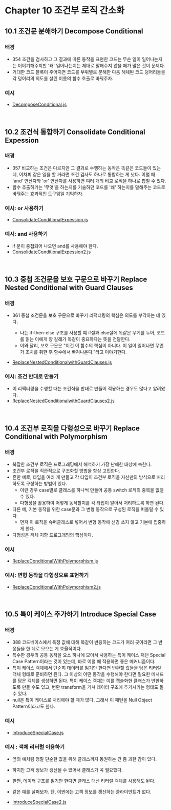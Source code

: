 # Chapter 10 조건부 로직 간소화

## 10.1 조건문 분해하기 Decompose Conditional

### 배경

-   354 조건을 검사하고 그 결과에 따른 동작을 표현한 코드는 무슨 일이 일어나는지는 이야기해주지만 '왜' 일어나는지는 제대로 말해주지 않을 때가 많은 것이 문제다.
-   거대한 코드 블록이 주어지면 코드를 부위별로 분해한 다음 해체된 코드 덩어리들을 각 덩어리의 의도를 살린 이름의 함수 호출로 바꿔주자.

### 예시

-   [DecomposeConditional.js](./src/chp10/DecomposeConditional.js)

<br>

## 10.2 조건식 통합하기 Consolidate Conditional Expession

### 배경

-   357 비교하는 조건은 다르지만 그 결과로 수행하는 동작은 똑같은 코드들이 있는데, 어차피 같은 일을 할 거라면 조건 검사도 하나로 통합하는 게 낫다. 이럴 때 'and' 연산자와 'or' 연산자를 사용하면 여러 개의 비교 로직을 하나로 합칠 수 있다.
-   함수 추출하기는 '무엇'을 하는지를 기술하던 코드를 '왜' 하는지를 말해주는 코드로 바꿔주는 효과적인 도구임일 기억하자.

### 예시: or 사용하기

-   [ConsolidateConditionalExpession.js](./src/chp10/ConsolidateConditionalExpession.js)

### 예시: and 사용하기

-   if 문이 중첩되어 나오면 and를 사용해야 한다.
-   [ConsolidateConditionalExpession2.js](./src/chp10/ConsolidateConditionalExpession2.js)

<br>

## 10.3 중첩 조건문을 보호 구문으로 바꾸기 Replace Nested Conditional with Guard Clauses

### 배경

-   361 중첩 조건문을 보호 구문으로 바꾸기 리팩터링의 핵심은 의도를 부각하는 데 있다.

    -   나는 if-then-else 구조를 사용할 떄 if절과 else절에 똑같은 무게를 두어, 코드를 읽는 이에게 양 갈래가 똑같이 중요하다는 뜻을 전달한다.
    -   이와 달리, 보호 구문은 "이건 이 함수의 핵심이 아니다. 이 일이 일어나면 무언가 조치를 취한 후 함수에서 빠져나온다."라고 이야기한다.

-   [ReplaceNestedConditionalwithGuardClauses.js](./src/chp10/ReplaceNestedConditionalwithGuardClauses.js)

### 예시: 조건 반대로 만들기

-   이 리팩터링을 수행할 때는 조건식을 반대로 만들어 적용하는 경우도 많다고 알려왔다.
-   [ReplaceNestedConditionalwithGuardClauses2.js](./src/chp10/ReplaceNestedConditionalwithGuardClauses2.js)

<br>

## 10.4 조건부 로직을 다형성으로 바꾸기 Replace Conditional with Polymorphism

### 배경

-   복잡한 조건부 로직은 프로그래밍에서 해석하기 가장 난해한 대상에 속한다.
-   조건부 로직을 직관적으로 구조화할 방법을 항상 고민한다.
-   흔한 예로, 타입을 여러 개 만들고 각 타입이 조건부 로직을 자신만의 방식으로 처리하도록 구성하는 방법이 있다.
    -   이런 경우 case별로 클래스를 하나씩 만들어 공통 switch 로직의 중복을 없앨 수 있다.
    -   다형성을 활용하여 어떻게 동작할지를 각 타입이 알아서 처리하도록 하면 된다.
-   다른 예, 기본 동작을 위한 case문과 그 변형 동작으로 구성된 로직을 떠올릴 수 있다.
    -   먼저 이 로직을 슈퍼클래스로 넣어서 변형 동작에 신경 쓰지 않고 기본에 집중하게 한다.
-   다형성은 객체 지향 프로그래밍의 핵심이다.

### 예시

-   [ReplaceConditionalWithPolymorphism.js](./src/chp10/ReplaceConditionalWithPolymorphism.js)

### 예시: 변형 동작을 다형성으로 표현하기

-   [ReplaceConditionalWithPolymorphism2.js](./src/chp10/ReplaceConditionalWithPolymorphism2.js)

<br>

## 10.5 특이 케이스 추가하기 Introduce Special Case

### 배경

-   388 코드베이스에서 특정 값에 대해 똑같이 반응하는 코드가 여러 곳이라면 그 반응들을 한 데로 모으는 게 효율적이다.
-   특수한 경우의 공통 동작을 요소 하나에 모아서 사용하는 특이 케이스 패턴 Special Case Pattern이라는 것이 있는데, 바로 이럴 때 적용하면 좋은 메커니즘이다.
-   특이 케이스 객체에서 단순히 데이터를 읽기만 한다면 반환할 값들을 담은 리터럴 객체 형태로 준비하면 된다. 그 이상의 어떤 동작을 수행해야 한다면 필요한 메서드를 담은 객체를 생성하면 된다. 특이 케이스 객체는 이를 캡슐화한 클래스가 반한하도록 만들 수도 있고, 변환 transform을 거쳐 데이터 구조에 추가시키는 형태도 될 수 있다.
-   null은 특이 케이스로 처리해야 할 때가 많다. 그래서 이 패턴을 Null Object Pattern이라고도 한다.

### 예시

-   [IntroduceSpecialCase.js](./src/chp10/IntroduceSpecialCase.js)

### 예시 : 객체 리터럴 이용하기

-   앞의 예처럼 정말 단순한 값을 위해 클래스까지 동원하는 건 좀 과한 감이 있다.
-   하지만 고객 정보가 갱신될 수 있어서 클래스가 꼭 필요했다.
-   한편, 데이터 구조를 읽기만 한다면 클래스 대신 리터럴 객체를 사용해도 된다.
-   같은 예를 살펴보자. 단, 이번에는 고객 정보를 갱신하는 클라이언트가 없다.

-   [IntroduceSpecialCase2.js](./src/chp10/IntroduceSpecialCase2.js)

